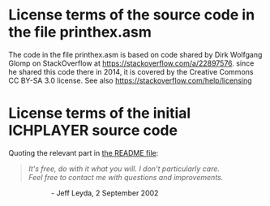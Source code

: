 # License terms of the source code in the file printhex.asm

The code in the file printhex.asm is based on code shared by Dirk Wolfgang
Glomp on StackOverflow at https://stackoverflow.com/a/22897576. since he shared
this code there in 2014, it is covered by the Creative Commons CC BY-SA 3.0
license. See also https://stackoverflow.com/help/licensing

# License terms of the initial ICHPLAYER source code

Quoting the relevant part in [the README file](README.txt):

> *It's free, do with it what you will. I don't particularly care.*<br/>
> *Feel free to contact me with questions and improvements.*

      \- Jeff Leyda, 2 September 2002<br/>
